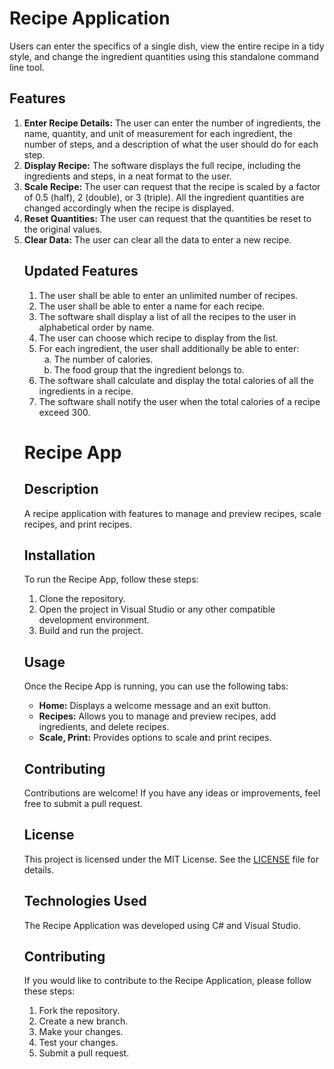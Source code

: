 <!DOCTYPE html>
<html>
<head>
 <title>Recipe Application README</title>
</head>
<body>
 <h1>Recipe Application</h1>
 <p>Users can enter the specifics of a single dish, view the entire recipe in a tidy style, and change the ingredient quantities using this standalone command line tool.</p>
  <h2>Features</h2>
<ol>
 <li><strong>Enter Recipe Details:</strong> The user can enter the number of ingredients, the name, quantity, and unit of measurement for each ingredient, the number of steps, and a description of what the user should do for each step.</li>
 <li><strong>Display Recipe:</strong> The software displays the full recipe, including the ingredients and steps, in a neat format to the user.</li>
 <li><strong>Scale Recipe:</strong> The user can request that the recipe is scaled by a factor of 0.5 (half), 2 (double), or 3 (triple). All the ingredient quantities are changed accordingly when the recipe is displayed.</li>
 <li><strong>Reset Quantities:</strong> The user can request that the quantities be reset to the original values.</li>
 <li><strong>Clear Data:</strong> The user can clear all the data to enter a new recipe.</li>
 
 <h2>Updated Features</h2>
  <ol>
    <li>The user shall be able to enter an unlimited number of recipes.</li>
    <li>The user shall be able to enter a name for each recipe.</li>
    <li>The software shall display a list of all the recipes to the user in alphabetical order by name.</li>
    <li>The user can choose which recipe to display from the list.</li>
    <li>For each ingredient, the user shall additionally be able to enter:
      <ol type="a">
        <li>The number of calories.</li>
        <li>The food group that the ingredient belongs to.</li>
      </ol>
    </li>
    <li>The software shall calculate and display the total calories of all the ingredients in a recipe.</li>
    <li>The software shall notify the user when the total calories of a recipe exceed 300.</li>
  </ol>
  <!DOCTYPE html>
<html>
<head>
  <meta charset="UTF-8">
  <title>Recipe App</title>
</head>
<body>
  <h1>Recipe App</h1>
  
  <h2>Description</h2>
  <p>A recipe application with features to manage and preview recipes, scale recipes, and print recipes.</p>

  <h2>Installation</h2>
  <p>To run the Recipe App, follow these steps:</p>
  <ol>
    <li>Clone the repository.</li>
    <li>Open the project in Visual Studio or any other compatible development environment.</li>
    <li>Build and run the project.</li>
  </ol>

  <h2>Usage</h2>
  <p>Once the Recipe App is running, you can use the following tabs:</p>
  <ul>
    <li><strong>Home:</strong> Displays a welcome message and an exit button.</li>
    <li><strong>Recipes:</strong> Allows you to manage and preview recipes, add ingredients, and delete recipes.</li>
    <li><strong>Scale, Print:</strong> Provides options to scale and print recipes.</li>
  </ul>

  <h2>Contributing</h2>
  <p>Contributions are welcome! If you have any ideas or improvements, feel free to submit a pull request.</p>

  <h2>License</h2>
  <p>This project is licensed under the MIT License. See the <a href="LICENSE">LICENSE</a> file for details.</p>
</body>
</html>


<h2>Technologies Used</h2>
<p>The Recipe Application was developed using C# and Visual Studio.</p>


<h2>Contributing</h2>
<p>If you would like to contribute to the Recipe Application, please follow these steps:</p>
<ol>
 <li>Fork the repository.</li>
 <li>Create a new branch.</li>
 <li>Make your changes.</li>
 <li>Test your changes.</li>
 <li>Submit a pull request.</li>
</ol>

</body>
</html>
